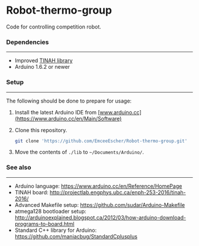 # Robot-thermo-group
Code for controlling competition robot.

### Dependencies
---
* Improved [TINAH library](./lib)
* Arduino 1.6.2 or newer

### Setup
---
The following should be done to prepare for usage:

1. Install the latest Arduino IDE from [www.arduino.cc](https://www.arduino.cc/en/Main/Software)

2. Clone this repository.  

   ```bash
   git clone 'https://github.com/EmceeEscher/Robot-thermo-group.git'
   ```

3. Move the contents of `./lib` to `~/Documents/Arduino/`.

### See also
---
* Arduino language: https://www.arduino.cc/en/Reference/HomePage
* TINAH board: http://projectlab.engphys.ubc.ca/enph-253-2016/tinah-2016/
* Advanced Makefile setup: https://github.com/sudar/Arduino-Makefile
* atmega128 bootloader setup: http://arduinoexplained.blogspot.ca/2012/03/how-arduino-download-programs-to-board.html
* Standard C++ library for Arduino: https://github.com/maniacbug/StandardCplusplus
